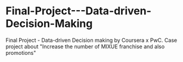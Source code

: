 # Final-Project---Data-driven-Decision-Making
Final Project - Data-driven Decision making by Coursera x PwC. Case project about "Increase the number of MIXUE franchise and also promotions"

